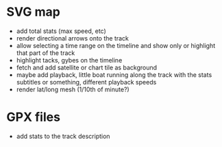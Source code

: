 
# SVG map
* add total stats (max speed, etc)
* render directional arrows onto the track
* allow selecting a time range on the timeline and show only or highlight that part of the track
* highlight tacks, gybes on the timeline
* fetch and add satellite or chart tile as background
* maybe add playback, little boat running along the track with the stats subtitles or something, different playback speeds
* render lat/long mesh (1/10th of minute?)

# GPX files
* add stats to the track description

